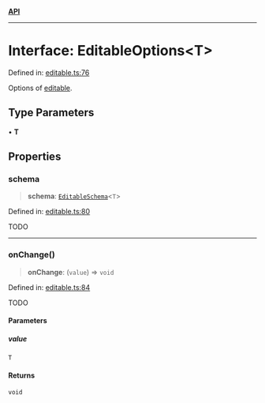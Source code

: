 [**API**](../API.md)

***

# Interface: EditableOptions\<T\>

Defined in: [editable.ts:76](https://github.com/inokawa/edix/blob/3b39c30ee6a7ee9a5e705005551e6fd2e6c7ae38/src/core/editable.ts#L76)

Options of [editable](../functions/editable.md).

## Type Parameters

• **T**

## Properties

### schema

> **schema**: [`EditableSchema`](../type-aliases/EditableSchema.md)\<`T`\>

Defined in: [editable.ts:80](https://github.com/inokawa/edix/blob/3b39c30ee6a7ee9a5e705005551e6fd2e6c7ae38/src/core/editable.ts#L80)

TODO

***

### onChange()

> **onChange**: (`value`) => `void`

Defined in: [editable.ts:84](https://github.com/inokawa/edix/blob/3b39c30ee6a7ee9a5e705005551e6fd2e6c7ae38/src/core/editable.ts#L84)

TODO

#### Parameters

##### value

`T`

#### Returns

`void`
